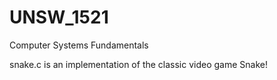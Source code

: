 # UNSW_1521

Computer Systems Fundamentals

snake.c is an implementation of the classic video game Snake!
